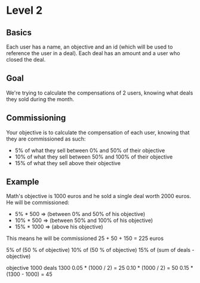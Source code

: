 # Level 2

## Basics
Each user has a name, an objective and an id (which will be used to reference the user in a deal).
Each deal has an amount and a user who closed the deal.

## Goal
We're trying to calculate the compensations of 2 users, knowing what deals they sold during the month.

## Commissioning

Your objective is to calculate the compensation of each user, knowing that they are commissioned as such:
- 5% of what they sell between 0% and 50% of their objective
- 10% of what they sell between 50% and 100% of their objective
- 15% of what they sell above their objective

## Example
Math's objective is 1000 euros and he sold a single deal worth 2000 euros.
He will be commissioned:
+ 5% * 500 => (between 0% and 50% of his objective)
+ 10% * 500 => (between 50% and 100% of his objective)
+ 15% * 1000 => (above his objective)

This means he will be commissioned 25 + 50 + 150 = 225 euros

5% of (50 % of objective)
10% of (50 % of objective)
15% of (sum of deals - objective)

objective 1000 deals 1300
0.05 * (1000 / 2) = 25
0.10 * (1000 / 2) = 50
0.15 * (1300 - 1000) = 45